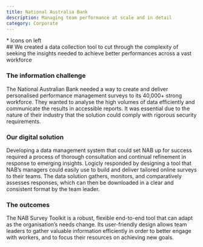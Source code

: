 ```yaml
---
title: National Australia Bank
description: Managing team performance at scale and in detail
category: Corporate
---
```

<div class="grid grid-cols-12">

<div class="col-span-12">
    <img src="" />
</div>

<div class="col-span-3">
* Icons on left
</div>

<div class="col-span-9">
## We created a data collection tool to cut through the complexity of seeking the insights needed to achieve better performances across a vast workforce

### The information challenge
The National Australian Bank needed a way to create and deliver personalised performance management surveys to its 40,000+ strong workforce.
They wanted to analyse the high volumes of data efficiently and communicate the results in accessible reports.
It was essential due to the nature of their industry that the solution could comply with rigorous security requirements.

### Our digital solution
Developing a data management system that could set NAB up for success required a process of thorough consultation and continual refinement in response to emerging insights.
Logicly responded by designing a tool that NAB’s managers could easily use to build and deliver tailored online surveys to their teams.
The data solution gathers, monitors, and comparatively assesses responses, which can then be downloaded in a clear and consistent format by the team leader.

### The outcomes
The NAB Survey Toolkit is a robust, flexible end-to-end tool that can adapt as the organisation’s needs change.
Its user-friendly design allows team leaders to gather valuable information efficiently in order to better engage with workers, and to focus their resources on achieving new goals.

</div>
</div>
